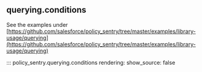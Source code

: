 querying.conditions
-------------------

See the examples under [https://github.com/salesforce/policy_sentry/tree/master/examples/library-usage/querying](https://github.com/salesforce/policy_sentry/tree/master/examples/library-usage/querying)

::: policy_sentry.querying.conditions
    rendering:
      show_source: false

